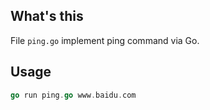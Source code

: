 ## What's this
File `ping.go` implement ping command via Go.

## Usage
```go
go run ping.go www.baidu.com
```

